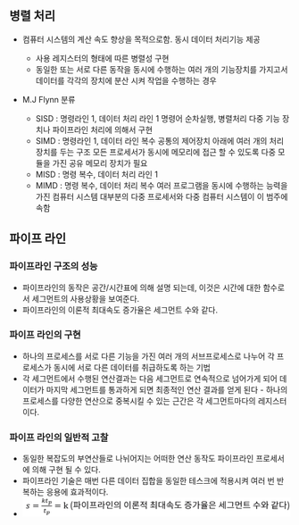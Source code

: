 ## 병렬 처리

- 컴퓨터 시스템의 계산 속도 향상을 목적으로함. 동시 데이터 처리기능 제공
  - 사용 레지스터의 형태에 따른 병렬성 구현
  - 동일한 또는 서로 다른 동작을 동시에 수행하는 여러 개의 기능장치를 가지고서 데이터를 각각의
    장치에 분산 시켜 작업을 수행하는 경우

- M.J Flynn 분류
  - SISD : 명령라인 1, 데이터 처리 라인 1
    명령어 순차실행, 병렬처리 다중 기능 장치나 파이프라인 처리에 의해서 구현
  - SIMD : 명령라인 1, 데이터 라인 복수
    공통의 제어장치 아래에 여러 개의 처리장치를 두는 구조
    모든 프로세서가 동시에 메모리에 접근 할 수 있도록 다중 모듈을 가진 공유 메모리 장치가 필요
  - MISD : 명령 복수, 데이터 처리 라인 1
  - MIMD : 명령 복수, 데이터 처리 복수
    여러 프로그램을 동시에 수행하는 능력을 가진 컴퓨터 시스템
    대부분의 다중 프로세서와 다중 컴퓨터 시스템이 이 범주에 속함

## 파이프 라인

### 파이프라인 구조의 성능

- 파이프라인의 동작은 공간/시간표에 의해 설명 되는데, 이것은 시간에 대한 함수로서 세그먼트의 사용상황을 보여준다.
- 파이프라인의 이론적 최대속도 증가율은 세그먼트 수와 같다.

### 파이프 라인의 구현

- 하나의 프로세스를 서로 다른 기능을 가진 여러 개의 서브프로세스로 나누어 각 프로세스가 동시에 서로 다른 데이터를 취급하도록 하는 기법
- 각 세그먼트에서 수행된 연산결과는 다음 세그먼트로 연속적으로 넘어가게 되어 데이터가 마지막 세그먼트를 통과하게 되면 최종적인 연산 결과를 얻게 된다 - 하나의 프로세스를 다양한 연산으로  중복시킬 수 있는 근간은 각 세그먼트마다의 레지스터이다.

### 파이프 라인의 일반적 고찰

- 동일한 복잡도의 부연산들로 나뉘어지는 어떠한 연산 동작도 파이프라인 프로세서에 의해 구현 될 수 있다.
- 파이프라인 기술은 매번 다른 데이터 집합을 동일한 테스크에 적용시켜 여러 번 반복하는 응용에 효과적이다.
- ![파이프라인의 이론적 최대 속도 증가율](./pipeline.png)

